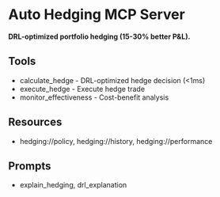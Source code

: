# Auto Hedging MCP Server
**DRL-optimized portfolio hedging (15-30% better P&L).**
## Tools
- calculate_hedge - DRL-optimized hedge decision (<1ms)
- execute_hedge - Execute hedge trade
- monitor_effectiveness - Cost-benefit analysis
## Resources
- hedging://policy, hedging://history, hedging://performance
## Prompts
- explain_hedging, drl_explanation